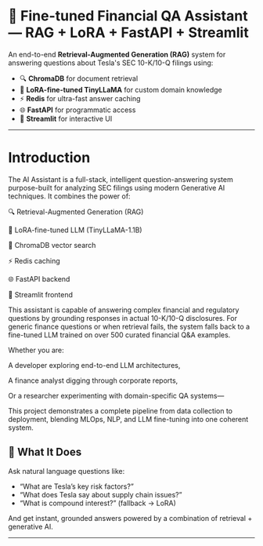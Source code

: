 # 🚗 Fine-tuned Financial QA Assistant — RAG + LoRA + FastAPI + Streamlit

An end-to-end **Retrieval-Augmented Generation (RAG)** system for answering questions about Tesla's SEC 10-K/10-Q filings using:

- 🔍 **ChromaDB** for document retrieval
- 🧠 **LoRA-fine-tuned TinyLLaMA** for custom domain knowledge
- ⚡ **Redis** for ultra-fast answer caching
- 🌐 **FastAPI** for programmatic access
- 🎨 **Streamlit** for interactive UI

---

# Introduction
The  AI Assistant is a full-stack, intelligent question-answering system purpose-built for analyzing  SEC filings using modern Generative AI techniques. It combines the power of:

🔍 Retrieval-Augmented Generation (RAG)

🧠 LoRA-fine-tuned LLM (TinyLLaMA-1.1B)

💽 ChromaDB vector search

⚡ Redis caching

🌐 FastAPI backend

🎨 Streamlit frontend

This assistant is capable of answering complex financial and regulatory questions by grounding responses in  actual 10-K/10-Q disclosures. For generic finance questions or when retrieval fails, the system falls back to a fine-tuned LLM trained on over 500 curated financial Q&A examples.

Whether you are:

A developer exploring end-to-end LLM architectures,

A finance analyst digging through corporate reports,

Or a researcher experimenting with domain-specific QA systems—

This project demonstrates a complete pipeline from data collection to deployment, blending MLOps, NLP, and LLM fine-tuning into one coherent system.

## 🧠 What It Does

Ask natural language questions like:

- “What are Tesla’s key risk factors?”
- “What does Tesla say about supply chain issues?”
- “What is compound interest?” (fallback → LoRA)

And get instant, grounded answers powered by a combination of retrieval + generative AI.

---

